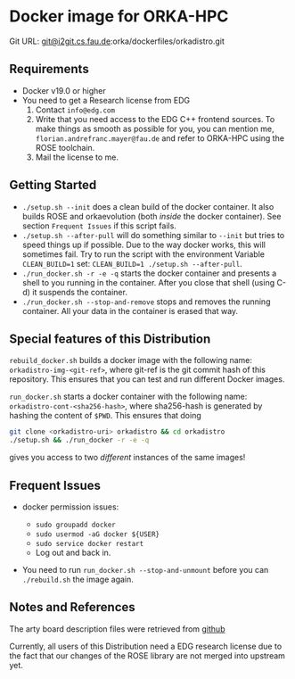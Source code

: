 # Docker image for ORKA-HPC

Git URL: git@i2git.cs.fau.de:orka/dockerfiles/orkadistro.git

## Requirements

- Docker v19.0 or higher
- You need to get a Research license from EDG
  1. Contact `info@edg.com`
  2. Write that you need access to the EDG C++ frontend
     sources. To make things as smooth as possible for you, 
     you can mention me, `florian.andrefranc.mayer@fau.de` and
     refer to ORKA-HPC using the ROSE toolchain.
  3. Mail the license to me.

## Getting Started

- `./setup.sh --init` does a clean build of the docker container.
  It also builds ROSE and orkaevolution 
  (both _inside_ the docker container).
  See section `Frequent Issues` if this script fails.
- `./setup.sh --after-pull` will do something similar to `--init`
  but tries to speed things up if possible. Due to the way
  docker works, this will sometimes fail. Try to run the
  script with the environment Variable `CLEAN_BUILD=1` set:
  `CLEAN_BUILD=1 ./setup.sh --after-pull`.
- `./run_docker.sh -r -e -q` starts the docker container and 
  presents a shell to you running in the container. After
  you close that shell (using C-d) it suspends the container.
- `./run_docker.sh --stop-and-remove` stops and removes the
  running container. All your data in the container is
  erased that way.

## Special features of this Distribution

`rebuild_docker.sh` builds a docker image with the
following name: `orkadistro-img-<git-ref>`, where git-ref
is the git commit hash of this repository. This ensures
that you can test and run different Docker images.

`run_docker.sh` starts a docker container with the
following name: `orkadistro-cont-<sha256-hash>`, where
sha256-hash is generated by hashing the content of 
`$PWD`. This ensures that doing

```bash
git clone <orkadistro-uri> orkadistro && cd orkadistro
./setup.sh && ./run_docker -r -e -q
```

gives you access to two _different_ instances of the
same images!

## Frequent Issues

- docker permission issues:
    - `sudo groupadd docker`
    - `sudo usermod -aG docker ${USER}`
    - `sudo service docker restart`
    - Log out and back in.

- You need to run `run_docker.sh --stop-and-unmount` before
  you can `./rebuild.sh` the image again.

## Notes and References

The arty board description files were retrieved from
[github](https://github.com/Digilent/vivado-boards)

Currently, all users of this Distribution need a
EDG research license due to the fact that our
changes of the ROSE library are not merged into
upstream yet.
